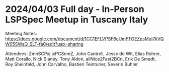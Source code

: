 # 2024/04/03 Full day - In-Person LSPSpec Meetup in Tuscany Italy 

Meeting Notes: https://docs.google.com/document/d/1CC1EFLVPSF6cUmFTOEZpsMuI7kVQW05SWsQ_SLT-fa0/edit?usp=sharing

Attendees: ZmnSCPxj jxPCSnmZ, John Cantrell, Jesse de Wit, Elias Rohrer, Matt Corallo, Nick Slaney, Tony Aldon, allNice2Fast2BCn, Erik De Smedt, Roy Sheinfeld, John Carvalho, Bastien Teinturier, Severin Buhler
